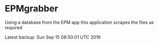 # EPMgrabber
Using a database from the EPM app this application scrapes the files as required


Latest backup: Sun Sep 15 08:50:01 UTC 2019
